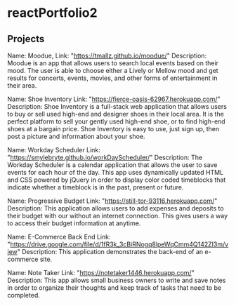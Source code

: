 # reactPortfolio2

## Projects

Name: Moodue,
Link: "https://tmallz.github.io/moodue/"
Description:
Moodue is an app that allows users to search local events based on their mood. The user is able to choose either a Lively or Mellow mood and get results for concerts, events, movies, and other forms of entertainment in their area.

Name: Shoe Inventory
Link: "https://fierce-oasis-62967.herokuapp.com/"
Description:
Shoe Inventory is a full-stack web application that allows users to buy or sell used high-end and designer shoes in their local area. It is the perfect platform to sell your gently used high-end shoe, or to find high-end shoes at a bargain price. Shoe Inventory is easy to use, just sign up, then post a picture and information about your shoe.

Name: Workday Scheduler
Link: "https://smylebryte.github.io/workDayScheduler/"
Description:
The Workday Scheduler is a calendar application that allows the user to save events for each hour of the day. This app uses dynamically updated HTML and CSS powered by jQuery in order to display color coded timeblocks that indicate whether a timeblock is in the past, present or future.

Name: Progressive Budget
Link: "https://still-tor-93116.herokuapp.com/"
Description:
This application allows users to add expenses and deposits to their budget with our without an internet connection. This gives users a way to access their budget information at anytime.

Name: E-Commerce Back End
Link: "https://drive.google.com/file/d/1fR3k_3cBiRNogq8lpeWqCmm4Q142ZI3m/view"
Description:
This application demonstrates the back-end of an e-commerce site.

Name: Note Taker
Link: "https://notetaker1446.herokuapp.com/"
Description:
This app allows small business owners to write and save notes in order to organize their thoughts and keep track of tasks that need to be completed.
